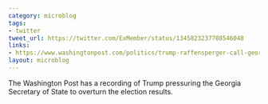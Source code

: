 ```yaml
---
category: microblog
tags:
- twitter
tweet_url: https://twitter.com/ExMember/status/1345823237708546048
links:
- https://www.washingtonpost.com/politics/trump-raffensperger-call-georgia-vote/2021/01/03/d45acb92-4dc4-11eb-bda4-615aaefd0555_story.html
layout: microblog
---
```

The Washington Post has a recording of Trump pressuring the Georgia Secretary of State to overturn the election results.
